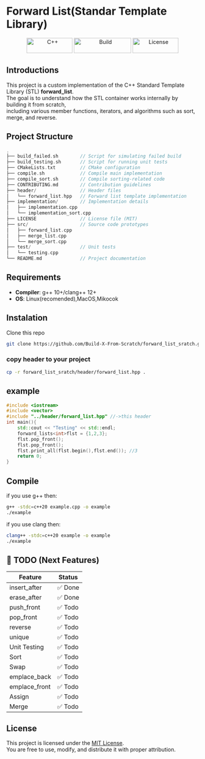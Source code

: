 # Forward List(Standar Template Library)
<p align="center">
  <img src="https://img.shields.io/badge/C++-20-blue.svg" alt="C++" width="120" height="40"/>
  <img src="https://img.shields.io/badge/build-passing-brightgreen" alt="Build" width="150" height="40"/>
  <img src="https://img.shields.io/badge/license-MIT-orange" alt="License" width="120" height="40"/>
</p>

## Introductions
This project is a custom implementation of the C++ Standard Template Library (STL) **forward_list**.  
The goal is to understand how the STL container works internally by building it from scratch,  
including various member functions, iterators, and algorithms such as sort, merge, and reverse.

## Project Structure
```cpp
.
├── build_failed.sh        // Script for simulating failed build
├── build_testing.sh       // Script for running unit tests
├── CMakeLists.txt         // CMake configuration
├── compile.sh             // Compile main implementation
├── compile_sort.sh        // Compile sorting-related code
├── CONTRIBUTING.md        // Contribution guidelines
├── header/                // Header files
│   └── forward_list.hpp   // Forward list template implementation
├── implementation/        // Implementation details
│   ├── implementation.cpp
│   └── implementation_sort.cpp
├── LICENSE                // License file (MIT)
├── src/                   // Source code prototypes
│   ├── forward_list.cpp
│   ├── merge_list.cpp
│   └── merge_sort.cpp
├── test/                  // Unit tests
│   └── testing.cpp
└── README.md              // Project documentation
```
## Requirements
- **Compiler**: g++ 10+/clang++ 12+
- **OS**: Linux(recomended),MacOS,Mikocok
## Instalation
Clone this repo
```bash
git clone https://github.com/Build-X-From-Scratch/forward_list_sratch.git
```
### copy header to your project
```bash
cp -r forward_list_sratch/header/forward_list.hpp .
```

## example 
```cpp
#include <iostream>
#include <vector>
#include "../header/forward_list.hpp" //->this header
int main(){
    std::cout << "Testing" << std::endl;
    forward_lists<int>flst = {1,2,3};
    flst.pop_front();
    flst.pop_front();
    flst.print_all(flst.begin(),flst.end()); //3
    return 0;
}   
```
## Compile
if you use g++ then:
```bash
g++ -stdc=c++20 example.cpp -o example
./example
```
if you use clang then:

```bash
clang++ -stdc=c++20 example -o example
./example
```
## 📌 TODO (Next Features)

| Feature        | Status |
|----------------|--------|
| insert_after   | ✅ Done |
| erase_after    | ✅ Done |
| push_front     | ✅ Todo |
| pop_front      | ✅ Todo |
| reverse        | ✅ Todo |
| unique         | ✅ Todo |
| Unit Testing   | ✅ Todo |
| Sort           | ✅ Todo |
| Swap           | ✅ Todo |
| emplace_back   | ✅ Todo |
| emplace_front  | ✅ Todo |
| Assign         | ✅ Todo |
| Merge          | ✅ Todo |

## License
This project is licensed under the [MIT License](./LICENSE).  
You are free to use, modify, and distribute it with proper attribution.